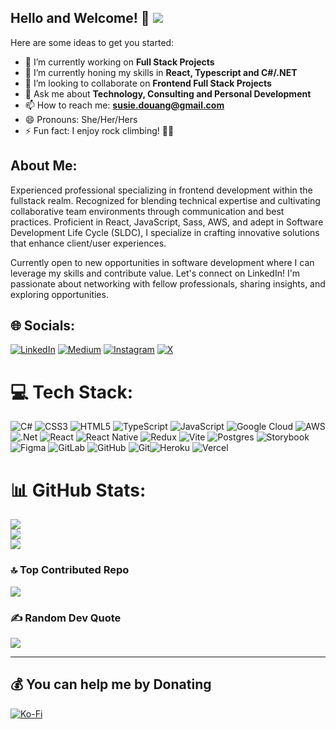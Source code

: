 ## Hello and Welcome! 👋 [![](https://visitcount.itsvg.in/api?id=Susie-D&icon=3&color=12)](https://visitcount.itsvg.in)

Here are some ideas to get you started:

- 🔭 I’m currently working on **Full Stack Projects**
- 🌱 I’m currently honing my skills in **React, Typescript and C#/.NET** 
- 👯 I’m looking to collaborate on **Frontend Full Stack Projects**
- 💬 Ask me about **Technology, Consulting and Personal Development**
- 📫 How to reach me: **susie.douang@gmail.com**
- 😄 Pronouns: She/Her/Hers
- ⚡ Fun fact: I enjoy rock climbing! 🧗‍♀️

## About Me: 
Experienced professional specializing in frontend development within the fullstack realm. Recognized for blending technical expertise and cultivating collaborative team environments through communication and best practices. Proficient in React, JavaScript, Sass, AWS, and adept in Software Development Life Cycle (SLDC), I specialize in crafting innovative solutions that enhance client/user experiences.

Currently open to new opportunities in software development where I can leverage my skills and contribute value. Let's connect on LinkedIn! I'm passionate about networking with fellow professionals, sharing insights, and exploring opportunities.

## 🌐 Socials:
[![LinkedIn](https://img.shields.io/badge/LinkedIn-%230077B5.svg?logo=linkedin&logoColor=white)](https://linkedin.com/in/susiedouang) [![Medium](https://img.shields.io/badge/Medium-12100E?logo=medium&logoColor=white)](https://medium.com/@@susie-douang) [![Instagram](https://img.shields.io/badge/Instagram-%23E4405F.svg?logo=Instagram&logoColor=white)](https://instagram.com/susie_douang) [![X](https://img.shields.io/badge/X-black.svg?logo=X&logoColor=white)](https://x.com/suz_douang) 

# 💻 Tech Stack:
![C#](https://img.shields.io/badge/c%23-%23239120.svg?style=for-the-badge&logo=csharp&logoColor=white) ![CSS3](https://img.shields.io/badge/css3-%231572B6.svg?style=for-the-badge&logo=css3&logoColor=white) ![HTML5](https://img.shields.io/badge/html5-%23E34F26.svg?style=for-the-badge&logo=html5&logoColor=white) ![TypeScript](https://img.shields.io/badge/typescript-%23007ACC.svg?style=for-the-badge&logo=typescript&logoColor=white) ![JavaScript](https://img.shields.io/badge/javascript-%23323330.svg?style=for-the-badge&logo=javascript&logoColor=%23F7DF1E) ![Google Cloud](https://img.shields.io/badge/GoogleCloud-%234285F4.svg?style=for-the-badge&logo=google-cloud&logoColor=white) ![AWS](https://img.shields.io/badge/AWS-%23FF9900.svg?style=for-the-badge&logo=amazon-aws&logoColor=white) ![.Net](https://img.shields.io/badge/.NET-5C2D91?style=for-the-badge&logo=.net&logoColor=white) ![React](https://img.shields.io/badge/react-%2320232a.svg?style=for-the-badge&logo=react&logoColor=%2361DAFB) ![React Native](https://img.shields.io/badge/react_native-%2320232a.svg?style=for-the-badge&logo=react&logoColor=%2361DAFB) ![Redux](https://img.shields.io/badge/redux-%23593d88.svg?style=for-the-badge&logo=redux&logoColor=white) ![Vite](https://img.shields.io/badge/vite-%23646CFF.svg?style=for-the-badge&logo=vite&logoColor=white) ![Postgres](https://img.shields.io/badge/postgres-%23316192.svg?style=for-the-badge&logo=postgresql&logoColor=white) ![Storybook](https://img.shields.io/badge/-Storybook-FF4785?style=for-the-badge&logo=storybook&logoColor=white) ![Figma](https://img.shields.io/badge/figma-%23F24E1E.svg?style=for-the-badge&logo=figma&logoColor=white) ![GitLab](https://img.shields.io/badge/gitlab-%23181717.svg?style=for-the-badge&logo=gitlab&logoColor=white) ![GitHub](https://img.shields.io/badge/github-%23121011.svg?style=for-the-badge&logo=github&logoColor=white) ![Git](https://img.shields.io/badge/git-%23F05033.svg?style=for-the-badge&logo=git&logoColor=white)![Heroku](https://img.shields.io/badge/heroku-%23430098.svg?style=for-the-badge&logo=heroku&logoColor=white)
![Vercel](https://img.shields.io/badge/vercel-%23000000.svg?style=for-the-badge&logo=vercel&logoColor=white)

# 📊 GitHub Stats:
![](https://github-readme-stats.vercel.app/api?username=Susie-D&theme=ambient_gradient&hide_border=true&include_all_commits=false&count_private=true)<br/>
![](https://github-readme-streak-stats.herokuapp.com/?user=Susie-D&theme=ambient_gradient&hide_border=true)<br/>
![](https://github-readme-stats.vercel.app/api/top-langs/?username=Susie-D&theme=ambient_gradient&hide_border=true&include_all_commits=false&count_private=true&layout=compact)

### 🔝 Top Contributed Repo
![](https://github-contributor-stats.vercel.app/api?username=Susie-D&limit=5&theme=radical&combine_all_yearly_contributions=true)

### ✍️ Random Dev Quote
![](https://quotes-github-readme.vercel.app/api?type=vetical&theme=radical)

---

  ## 💰 You can help me by Donating
  [![Ko-Fi](https://img.shields.io/badge/Ko--fi-F16061?style=for-the-badge&logo=ko-fi&logoColor=white)](https://ko-fi.com/susied) 

  
<!-- Proudly created with GPRM ( https://gprm.itsvg.in ) -->

